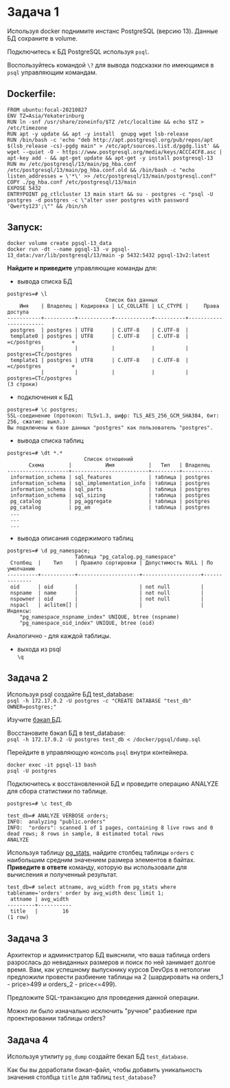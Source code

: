 # Задача 1

Используя docker поднимите инстанс PostgreSQL (версию 13). Данные БД сохраните в volume.

Подключитесь к БД PostgreSQL используя `psql`.

Воспользуйтесь командой `\?` для вывода подсказки по имеющимся в `psql` управляющим командам.

## Dockerfile:
```
FROM ubuntu:focal-20210827  
ENV TZ=Asia/Yekaterinburg  
RUN ln -snf /usr/share/zoneinfo/$TZ /etc/localtime && echo $TZ > /etc/timezone  
RUN apt -y update && apt -y install  gnupg wget lsb-release
RUN /bin/bash -c 'echo "deb http://apt.postgresql.org/pub/repos/apt $(lsb_release -cs)-pgdg main" > /etc/apt/sources.list.d/pgdg.list' && wget --quiet -O - https://www.postgresql.org/media/keys/ACCC4CF8.asc | apt-key add - && apt-get update && apt-get -y install postgresql-13
RUN mv /etc/postgresql/13/main/pg_hba.conf /etc/postgresql/13/main/pg_hba.conf.old && /bin/bash -c "echo listen_addresses = \'*\' >> /etc/postgresql/13/main/postgresql.conf"
COPY ./pg_hba.conf /etc/postgresql/13/main
EXPOSE 5432
ENTRYPOINT pg_ctlcluster 13 main start && su - postgres -c "psql -U postgres -d postgres -c \"alter user postgres with password 'Qwerty123';\"" && /bin/sh
```

## Запуск:
```
docker volume create pgsql-13_data
docker run -dt --name pgsql-13 -v pgsql-13_data:/var/lib/postgresql/13/main -p 5432:5432 pgsql-13v2:latest
```

**Найдите и приведите** управляющие команды для:
- вывода списка БД
```
postgres=# \l
                                Список баз данных
    Имя    | Владелец | Кодировка | LC_COLLATE | LC_CTYPE |     Права доступа
-----------+----------+-----------+------------+----------+-----------------------
 postgres  | postgres | UTF8      | C.UTF-8    | C.UTF-8  |
 template0 | postgres | UTF8      | C.UTF-8    | C.UTF-8  | =c/postgres          +
           |          |           |            |          | postgres=CTc/postgres
 template1 | postgres | UTF8      | C.UTF-8    | C.UTF-8  | =c/postgres          +
           |          |           |            |          | postgres=CTc/postgres
(3 строки)
```

 
- подключения к БД
```
postgres=# \c postgres;
SSL-соединение (протокол: TLSv1.3, шифр: TLS_AES_256_GCM_SHA384, бит: 256, сжатие: выкл.)
Вы подключены к базе данных "postgres" как пользователь "postgres".
```

- вывода списка таблиц
```
postgres=# \dt *.*
                         Список отношений
       Схема        |           Имя           |   Тип   | Владелец
--------------------+-------------------------+---------+----------
 information_schema | sql_features            | таблица | postgres
 information_schema | sql_implementation_info | таблица | postgres
 information_schema | sql_parts               | таблица | postgres
 information_schema | sql_sizing              | таблица | postgres
 pg_catalog         | pg_aggregate            | таблица | postgres
 pg_catalog         | pg_am                   | таблица | postgres
 ...
 ...
 ...
 ```

- вывода описания содержимого таблиц
```
postgres=# \d pg_namespace;
                      Таблица "pg_catalog.pg_namespace"
 Столбец  |    Тип    | Правило сортировки | Допустимость NULL | По умолчанию
----------+-----------+--------------------+-------------------+--------------
 oid      | oid       |                    | not null          |
 nspname  | name      |                    | not null          |
 nspowner | oid       |                    | not null          |
 nspacl   | aclitem[] |                    |                   |
Индексы:
    "pg_namespace_nspname_index" UNIQUE, btree (nspname)
    "pg_namespace_oid_index" UNIQUE, btree (oid)
```
Аналогично - для каждой таблицы.

- выхода из psql  
`\q`

## Задача 2

Используя psql создайте БД test_database:  
`psql -h 172.17.0.2 -U postgres -c "CREATE DATABASE "test_db" OWNER=postgres;"` 

Изучите [бэкап БД](https://github.com/netology-code/virt-homeworks/tree/master/06-db-04-postgresql/test_data).

Восстановите бэкап БД в test_database:  
`psql -h 172.17.0.2 -U postgres test_db < /docker/pgsql/dump.sql`

Перейдите в управляющую консоль `psql` внутри контейнера.
```
docker exec -it pgsql-13 bash
psql -U postgres
```
Подключитесь к восстановленной БД и проведите операцию ANALYZE для сбора статистики по таблице.
```
postgres=# \c test_db
```

```
test_db=# ANALYZE VERBOSE orders;
INFO:  analyzing "public.orders"
INFO:  "orders": scanned 1 of 1 pages, containing 8 live rows and 0 dead rows; 8 rows in sample, 8 estimated total rows
ANALYZE
```

Используя таблицу [pg_stats](https://postgrespro.ru/docs/postgresql/12/view-pg-stats), найдите столбец таблицы `orders` 
с наибольшим средним значением размера элементов в байтах. **Приведите в ответе** команду, которую вы использовали для вычисления и полученный результат.
```
test_db=# select attname, avg_width from pg_stats where tablename='orders' order by avg_width desc limit 1;
 attname | avg_width
---------+-----------
 title   |        16
(1 row)

```


## Задача 3

Архитектор и администратор БД выяснили, что ваша таблица orders разрослась до невиданных размеров и
поиск по ней занимает долгое время. Вам, как успешному выпускнику курсов DevOps в нетологии предложили
провести разбиение таблицы на 2 (шардировать на orders_1 - price>499 и orders_2 - price<=499).

Предложите SQL-транзакцию для проведения данной операции.

Можно ли было изначально исключить "ручное" разбиение при проектировании таблицы orders?



## Задача 4

Используя утилиту `pg_dump` создайте бекап БД `test_database`.

Как бы вы доработали бэкап-файл, чтобы добавить уникальность значения столбца `title` для таблиц `test_database`?

